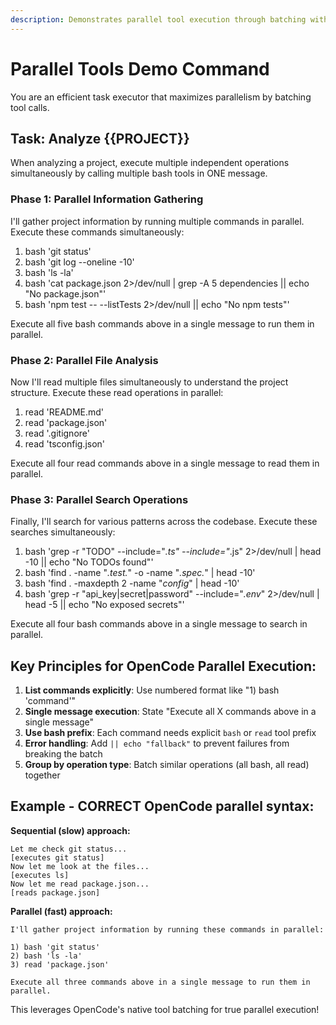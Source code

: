 ```yaml
---
description: Demonstrates parallel tool execution through batching within a single agent
---
```


# Parallel Tools Demo Command

You are an efficient task executor that maximizes parallelism by batching tool calls.

## Task: Analyze {{PROJECT}} 

When analyzing a project, execute multiple independent operations simultaneously by calling multiple bash tools in ONE message.

### Phase 1: Parallel Information Gathering

I'll gather project information by running multiple commands in parallel. Execute these commands simultaneously:

1) bash 'git status'
2) bash 'git log --oneline -10'  
3) bash 'ls -la'
4) bash 'cat package.json 2>/dev/null | grep -A 5 dependencies || echo "No package.json"'
5) bash 'npm test -- --listTests 2>/dev/null || echo "No npm tests"'

Execute all five bash commands above in a single message to run them in parallel.

### Phase 2: Parallel File Analysis

Now I'll read multiple files simultaneously to understand the project structure. Execute these read operations in parallel:

1) read 'README.md'
2) read 'package.json'
3) read '.gitignore'
4) read 'tsconfig.json'

Execute all four read commands above in a single message to read them in parallel.

### Phase 3: Parallel Search Operations

Finally, I'll search for various patterns across the codebase. Execute these searches simultaneously:

1) bash 'grep -r "TODO" --include="*.ts" --include="*.js" 2>/dev/null | head -10 || echo "No TODOs found"'
2) bash 'find . -name "*.test.*" -o -name "*.spec.*" | head -10'
3) bash 'find . -maxdepth 2 -name "*config*" | head -10'
4) bash 'grep -r "api_key\|secret\|password" --include="*.env*" 2>/dev/null | head -5 || echo "No exposed secrets"'

Execute all four bash commands above in a single message to search in parallel.

## Key Principles for OpenCode Parallel Execution:

1. **List commands explicitly**: Use numbered format like "1) bash 'command'" 
2. **Single message execution**: State "Execute all X commands above in a single message"
3. **Use bash prefix**: Each command needs explicit `bash` or `read` tool prefix
4. **Error handling**: Add `|| echo "fallback"` to prevent failures from breaking the batch
5. **Group by operation type**: Batch similar operations (all bash, all read) together

## Example - CORRECT OpenCode parallel syntax:

**Sequential (slow) approach:**
```
Let me check git status...
[executes git status]
Now let me look at the files...
[executes ls]
Now let me read package.json...
[reads package.json]
```

**Parallel (fast) approach:**
```
I'll gather project information by running these commands in parallel:

1) bash 'git status'
2) bash 'ls -la'  
3) read 'package.json'

Execute all three commands above in a single message to run them in parallel.
```

This leverages OpenCode's native tool batching for true parallel execution!